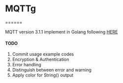 # MQTTg
======

MQTT version 3.1.1 implement in Golang following [HERE](http://docs.oasis-open.org/mqtt/mqtt/v3.1.1/csprd02/mqtt-v3.1.1-csprd02.pdf "HERE")

#### TODO
1. Commit usage example codes
2. Encryption & Authentication
3. Error handling
4. Distinguish between error and warning
5. Apply color for String() output
